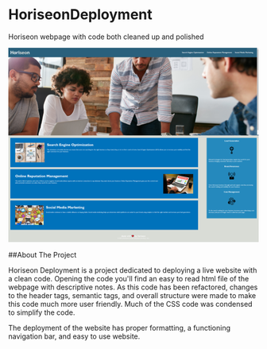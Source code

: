 # HoriseonDeployment
Horiseon webpage with code both cleaned up and polished

![alt_text](./assets/images/horiseon.png)

##About The Project

Horiseon Deployment is a project dedicated to deploying a live website with a clean code. Opening the code you'll find an easy to read html file of the webpage with descriptive notes. As this code has been refactored, changes to the header tags, semantic tags, and overall structure were made to make this code much more user friendly. Much of the CSS code was condensed to simplify the code.

The deployment of the website has proper formatting, a functioning navigation bar, and easy to use website. 



